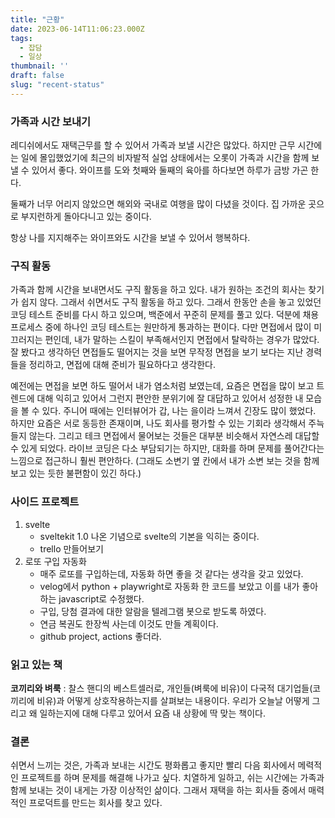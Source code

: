 ```yaml
---
title: "근황"
date: 2023-06-14T11:06:23.000Z
tags:
  - 잡담
  - 일상
thumbnail: ''
draft: false
slug: "recent-status"
---
```


### 가족과 시간 보내기

레디쉬에서도 재택근무를 할 수 있어서 가족과 보낼 시간은 많았다. 하지만 근무 시간에는 일에 몰입했었기에 최근의 비자발적 실업 상태에서는 오롯이 가족과 시간을 함께 보낼 수 있어서 좋다. 와이프를 도와 첫째와 둘째의 육아를 하다보면 하루가 금방 가곤 한다.

둘째가 너무 어리지 않았으면 해외와 국내로 여행을 많이 다녔을 것이다. 집 가까운 곳으로 부지런하게 돌아다니고 있는 중이다.

항상 나를 지지해주는 와이프와도 시간을 보낼 수 있어서 행복하다.

### 구직 활동

가족과 함께 시간을 보내면서도 구직 활동을 하고 있다. 내가 원하는 조건의 회사는 찾기가 쉽지 않다. 그래서 쉬면서도 구직 활동을 하고 있다. 그래서 한동안 손을 놓고 있었던 코딩 테스트 준비를 다시 하고 있으며, 백준에서 꾸준히 문제를 풀고 있다. 덕분에 채용 프로세스 중에 하나인 코딩 테스트는 원만하게 통과하는 편이다. 다만 면접에서 많이 미끄러지는 편인데, 내가 말하는 스킬이 부족해서인지 면접에서 탈락하는 경우가 많았다. 잘 봤다고 생각하던 면접들도 떨어지는 것을 보면 무작정 면접을 보기 보다는 지난 경력들을 정리하고, 면접에 대해 준비가 필요하다고 생각한다.

예전에는 면접을 보면 하도 떨어서 내가 염소처럼 보였는데, 요즘은 면접을 많이 보고 트렌드에 대해 익히고 있어서 그런지 편안한 분위기에 잘 대답하고 있어서 성정한 내 모습을 볼 수 있다. 주니어 때에는 인터뷰어가 갑, 나는 을이라 느껴서 긴장도 많이 했었다. 하지만 요즘은 서로 동등한 존재이며, 나도 회사를 평가할 수 있는 기회라 생각해서 주늑들지 않는다. 그리고 테크 면접에서 물어보는 것들은 대부분 비슷해서 자연스레 대답할 수 있게 되었다. 라이브 코딩은 다소 부담되기는 하지만, 대화를 하며 문제를 풀어간다는 느낌으로 접근하니 훨씬 편안하다. (그래도 소변기 옆 칸에서 내가 소변 보는 것을 함께 보고 있는 듯한 불편함이 있긴 하다.)

### 사이드 프로젝트

1. svelte
   - sveltekit 1.0 나온 기념으로 svelte의 기본을 익히는 중이다.
   - trello 만들어보기
2. 로또 구입 자동화
   - 매주 로또를 구입하는데, 자동화 하면 좋을 것 같다는 생각을 갖고 있었다.
   - velog에서 python + playwright로 자동화 한 코드를 보았고 이를 내가 좋아하는 javascript로 수정했다.
   - 구입, 당첨 결과에 대한 알람을 텔레그램 봇으로 받도록 하였다.
   - 연금 복권도 한장씩 사는데 이것도 만들 계획이다.
   - github project, actions 좋더라.

### 읽고 있는 책

**코끼리와 벼룩** : 찰스 핸디의 베스트셀러로, 개인들(벼룩에 비유)이 다국적 대기업들(코끼리에 비유)과 어떻게 상호작용하는지를 살펴보는 내용이다. 우리가 오늘날 어떻게 그리고 왜 일하는지에 대해 다루고 있어서 요즘 내 상황에 딱 맞는 책이다.

### 결론

쉬면서 느끼는 것은, 가족과 보내는 시간도 평화롭고 좋지만 빨리 다음 회사에서 메력적인 프로젝트를 하며 문제를 해결해 나가고 싶다. 치열하게 일하고, 쉬는 시간에는 가족과 함께 보내는 것이 내게는 가장 이상적인 삶이다. 그래서 재택을 하는 회사들 중에서 매력적인 프로덕트를 만드는 회사를 찾고 있다.
